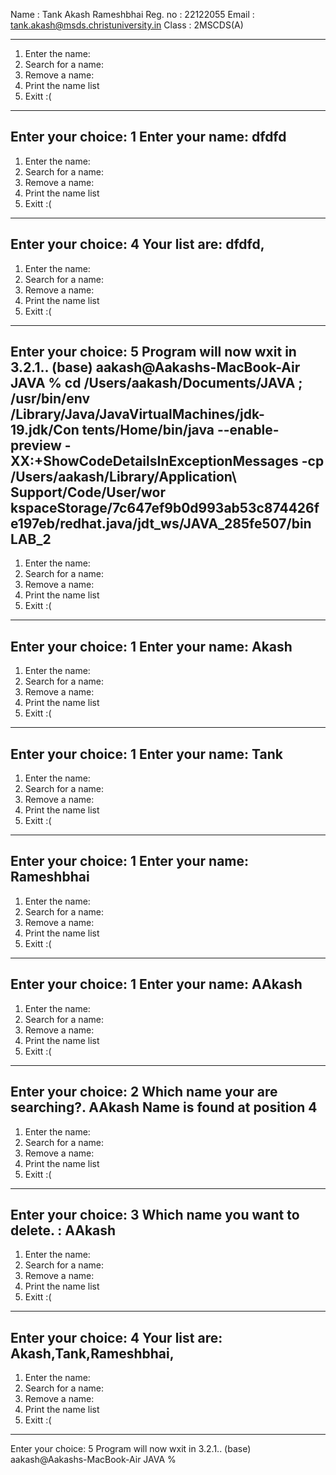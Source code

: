 Name : Tank Akash Rameshbhai
Reg. no : 22122055
Email : tank.akash@msds.christuniversity.in
Class : 2MSCDS(A)


-----------------------------
 1. Enter the name:    
 2. Search for a name: 
 3. Remove a name:    
 4. Print the name list  
 5. Exitt :(              
-----------------------------
Enter your choice: 
1
Enter your name: dfdfd
-----------------------------
 1. Enter the name:    
 2. Search for a name: 
 3. Remove a name:    
 4. Print the name list  
 5. Exitt :(              
-----------------------------
Enter your choice: 
4
Your list are: 
dfdfd,
-----------------------------
 1. Enter the name:    
 2. Search for a name: 
 3. Remove a name:    
 4. Print the name list  
 5. Exitt :(              
-----------------------------
Enter your choice: 
5
Program will now wxit in 3.2.1..
(base) aakash@Aakashs-MacBook-Air JAVA %  cd /Users/aakash/Documents/JAVA ; /usr/bin/env /Library/Java/JavaVirtualMachines/jdk-19.jdk/Con
tents/Home/bin/java --enable-preview -XX:+ShowCodeDetailsInExceptionMessages -cp /Users/aakash/Library/Application\ Support/Code/User/wor
kspaceStorage/7c647ef9b0d993ab53c874426fe197eb/redhat.java/jdt_ws/JAVA_285fe507/bin LAB_2 
-----------------------------
 1. Enter the name:    
 2. Search for a name: 
 3. Remove a name:    
 4. Print the name list  
 5. Exitt :(              
-----------------------------
Enter your choice: 
1
Enter your name: Akash
-----------------------------
 1. Enter the name:    
 2. Search for a name: 
 3. Remove a name:    
 4. Print the name list  
 5. Exitt :(              
-----------------------------
Enter your choice: 
1
Enter your name: Tank
-----------------------------
 1. Enter the name:    
 2. Search for a name: 
 3. Remove a name:    
 4. Print the name list  
 5. Exitt :(              
-----------------------------
Enter your choice: 
1
Enter your name: Rameshbhai
-----------------------------
 1. Enter the name:    
 2. Search for a name: 
 3. Remove a name:    
 4. Print the name list  
 5. Exitt :(              
-----------------------------
Enter your choice: 
1 
Enter your name: AAkash
-----------------------------
 1. Enter the name:    
 2. Search for a name: 
 3. Remove a name:    
 4. Print the name list  
 5. Exitt :(              
-----------------------------
Enter your choice: 
2
Which name your are searching?.
AAkash
Name is found at position 4
-----------------------------
 1. Enter the name:    
 2. Search for a name: 
 3. Remove a name:    
 4. Print the name list  
 5. Exitt :(              
-----------------------------
Enter your choice: 
3
Which name you want to delete. :
AAkash
-----------------------------
 1. Enter the name:    
 2. Search for a name: 
 3. Remove a name:    
 4. Print the name list  
 5. Exitt :(              
-----------------------------
Enter your choice: 
4
Your list are: 
Akash,Tank,Rameshbhai,
-----------------------------
 1. Enter the name:    
 2. Search for a name: 
 3. Remove a name:    
 4. Print the name list  
 5. Exitt :(              
-----------------------------
Enter your choice: 
5
Program will now wxit in 3.2.1..
(base) aakash@Aakashs-MacBook-Air JAVA % 
